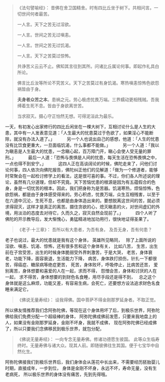 > 《法句譬喻经》：
> 昔佛在舍卫国精舍。时有四比丘坐于树下。共相问言。一切世间何者最苦。
> 
> 一人言。天下之苦无过淫欲。
> 
> 一人言。世间之苦无过嗔恚。
> 
> 一人言。世间之苦无过饥渴。
> 
> 一人言。天下之苦莫过惊怖。
> 
> 共诤苦义云云不止。佛知其言往到其所。问诸比丘属论何事。即起作礼具白所论。
> 
> 佛言比丘汝等所论不究苦义。天下之苦莫过有身饥渴。寒热嗔恚惊怖色欲怨祸皆由于身。
> 
> **夫身者众苦之本**。患祸之元。劳心极虑忧畏万端。三界蠕动更相残贼。吾我缚着生死不息。皆由于身欲离世苦。
> 
> 当求寂灭。摄心守正怕然无想。可得泥洹此为最乐。

一天，有初发心出家修行的四比丘闲坐在一棵大树下，互相讨论什么是人生的大患，其中有一人发表意见道：「人生最大的忧患莫过于色欲了，如果淫心不能断除，就没有办法入道了。」
&nbsp;
　　另一个人也说出自己的感想，他道：「人生的忧患没有比饮食更重大，一旦面临饥渴，什么事都不能做。」
&nbsp;
　　另一个人道：「我以为瞋恚是人生最大的忧患，一念瞋心起，百万障门开，瞋心会使人受无量的罪刑。」
&nbsp;
　　最后一人道：「恐怖与畏惧是人间的忧患，每天生活在恐怖畏惧之中，一点也得不到安宁。」
&nbsp;
　　这四人正在高谈阔论的时候，佛陀走来了，问他们讨论何事，四人依次向佛陀报告，佛陀纠正他们的见解道：「做为一个修道者，能够时常聚会在一起检讨修学上的看法，这是很可喜的事。不过，你们各人所述说的理论，虽然有几分道理，但却不究竟。天下苦恼忧患的根源是因为有五蕴假合的色身，身是一切忧苦的根本。因此，我们把身称为是苦器。饥渴寒热，烦恼惊怖，色欲怨祸，都是由于身体感受得来的。劳心积虑，忧畏万端，众生互相残害，以至于在六道中沉沦，生死不息，也都是由身体造出来的。要想脱离这世间的苦，就必须求得寂灭，这样才是真正的离苦。摄住贪欲的心，熄灭瞋恚的火，对世间虚幻的外境，用淡泊的态度去对待它，久而久之，寂灭自然会现前了。」
&nbsp;
　　四个人听了佛陀的开示教导后，发大惭愧心，勇猛精进地加功用行，很快地证得圣果了。
&nbsp;
> 《老子·十三章》：
> 吾所以有大患者，为吾有身。
> 及吾无身，吾有何患？

老子也说过，最大的忧患就是我有这个身体，
英雄所见略同，
&nbsp;
除了上面所说的淫欲、嗔恚、饥渴、惊怖，还有很多苦和这个身体有关，
比如八苦，
生苦，出生前在子宫受苦，出生的时候身体脆弱受外界刺激苦，于是大哭，
老苦，身体衰老，功能下降，面容衰退，生活能力下降，
病苦，身体跌打损伤，针扎一下都很苦，得癌症、糖尿病等绝症更苦，
死苦，身体败坏，呼吸停止，比病苦还苦，
爱别离苦，身体想要和喜爱的人在一起，求而不得，
怨憎会苦，身体和讨厌的人在一起，
求不得苦，身体想要的到财色名食睡，用尽手段还是得不到，
&nbsp;
总之这个身体就是这么麻烦，功能又差，有容易生病，会死亡，还要想方设法追求财色名食睡来满足它，
&nbsp;
> 《佛说无量寿经》：
> 设我得佛。国中菩萨不得金刚那罗延身者。不取正觉。

所以佛友情推荐我们念阿弥陀佛，等现在这个身体用坏了后，到极乐世界，阿弥陀佛给我们免费分配一个超级棒的身体，
阿弥陀佛成佛前发愿，只要来我地盘上的人，如果没有金刚那罗延身，金刚不坏身，我就不成佛，
现在阿弥陀佛已经成佛了，所以只要我们念佛移民到极乐世界，就包分配，
&nbsp;
> 《佛说无量寿经》：
> 一向专念无量寿佛。修诸功德愿生彼国。
> 此等众生临寿终时。无量寿佛与诸大众。现其人前。即随彼佛往生其国。便于七宝华中自然化生。

阿弥陀佛接我们到极乐世界后，我们身体会从莲花中长出来，不需要经历胚胎婴儿时期，直接成年，一步到位，
身体是金刚不坏身，永远不坏，寿命无量，没有生老病死，
所以极乐世界的身体没有痛苦，先到先得哦。